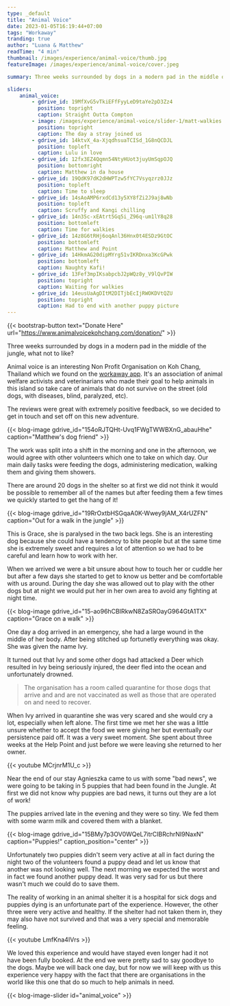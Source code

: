```yaml
---
type: _default
title: "Animal Voice"
date: 2023-01-05T16:19:44+07:00
tags: "Workaway"
tranding: true
author: "Luana & Matthew"
readTime: "4 min"
thumbnail: /images/experience/animal-voice/thumb.jpg
featureImage: /images/experience/animal-voice/cover.jpeg

summary: Three weeks surrounded by dogs in a modern pad in the middle of the jungle, what not to like? 

sliders:
    animal_voice:
        - gdrive_id: 19MfXvG5vTkiEFfFyyLeD9taYe2pD3Zz4
          position: topright
          caption: Straight Outta Compton
        - image: /images/experience/animal-voice/slider-1/matt-walkies.jpg
          position: topright
          caption: The day a stray joined us
        - gdrive_id: 14ktvX_4a-XjqdhsuaTCISd_1G8nQCDJL
          position: topleft
          caption: Lulu in love
        - gdrive_id: 12fx3EZ4Qqmn54NtyHUot3juyUmSqpOJQ
          position: bottomright
          caption: Matthew in da house
        - gdrive_id: 19QdK97dK2dHWPTzw5fYC7Vsyqzrz0JJz
          position: topleft
          caption: Time to sleep
        - gdrive_id: 14sAoAMP6rxdCd13y5XY8fZi2J9aj8wNb
          position: topleft
          caption: Scruffy and Kangi chilling
        - gdrive_id: 14n35c-xEAtrt5Gq5i_Z96q-um1lY8q28
          position: bottomleft
          caption: Time for walkies
        - gdrive_id: 14z8G6tRHj6oqAnl36Hnx0t4ESDz9GtOC
          position: bottomleft
          caption: Matthew and Point
        - gdrive_id: 14HkmAG20dipMYrg51vIKRDnxa3KcGPwk
          position: bottomleft
          caption: Naughty Kafi!
        - gdrive_id: 13Fef3mpIKsabpcbJ2pWQz8y_V9lQvPIW
          position: topright
          caption: Waiting for walkies
        - gdrive_id: 14eusUaAgDItM2DITjbEcIjRWOKDVtQZU
          position: topright
          caption: Had to end with another puppy picture
---
```


{{< bootstrap-button text="Donate Here" url="https://www.animalvoicekohchang.com/donation/" >}}

Three weeks surrounded by dogs in a modern pad in the middle of the jungle, what not to like? 

Animal voice is an interesting Non Profit Organisation on Koh Chang, Thailand which we found on the [workaway app](https://www.workaway.info/app). It's an association of animal welfare activists and veterinarians who made their goal to help animals in this island so take care of animals that do not survive on the street (old dogs, with diseases, blind, paralyzed, etc). 

The reviews were great with extremely positive feedback, so we decided to get in touch and set off on this new adventure.

{{< blog-image gdrive_id="154oRJTQHt-Uvq1FWgTWWBXnG_abauHhe" caption="Matthew's dog friend" >}}

The work was split into a shift in the morning and one in the afternoon, we would agree with other volunteers which one to take on which day. Our main daily tasks were feeding the dogs, administering medication, walking them and giving them showers. 

There are around 20 dogs in the shelter so at first we did not think it would be possible to remember all of the names but after feeding them a few times we quickly started to get the hang of it!

{{< blog-image gdrive_id="19RrOxtbHSGqaA0K-Wwey9jAM_X4rUZFN" caption="Out for a walk in the jungle" >}}

This is Grace, she is paralysed in the two back legs. She is an interesting dog because she could have a tendency to bite people but at the same time she is extremely sweet and requires a lot of attention so we had to be careful and learn how to work with her.

When we arrived we were a bit unsure about how to touch her or cuddle her but after a few days she started to get to know us better and be comfortable with us around. During the day she was allowed out to play with the other dogs but at night we would put her in her own area to avoid any fighting at night time.

{{< blog-image gdrive_id="15-ao96hCBlRkwN8ZaSROayG964GtA1TX" caption="Grace on a walk" >}}

One day a dog arrived in an emergency, she had a large wound in the middle of her body. After being stitched up fortunetly everything was okay. She was given the name Ivy. 

It turned out that Ivy and some other dogs had attacked a Deer which resulted in Ivy being seriously injured, the deer fled into the ocean and unfortunately drowned. 

> The organisation has a room called quarantine for those dogs that arrive and and are not vaccinated as well as those that are operated on and need to recover. 

When Ivy arrived in quarantine she was very scared and she would cry a lot, especially when left alone. The first time we met her she was a little unsure whether to accept the food we were giving her but eventually our persistence paid off. It was a very sweet moment. She spent about three weeks at the Help Point and just before we were leaving she returned to her owner.

{{< youtube MCrjnrM1U_c >}}
<br>

Near the end of our stay Agnieszka came to us with some "bad news", we were going to be taking in 5 puppies that had been found in the Jungle. At first we did not know why puppies are bad news, it turns out they are a lot of work!

The puppies arrived late in the evening and they were so tiny. We fed them with some warm milk and covered them with a blanket. 

{{< blog-image gdrive_id="15BMy7p3OV0WQeL7itrCIBRchrNI9NaxN" caption="Puppies!" caption_position="center" >}}

Unfortunately two puppies didn't seem very active at all in fact during the night two of the volunteers found a puppy dead and let us know that another was not looking well. The next morning we expected the worst and in fact we found another puppy dead. It was very sad for us but there wasn't much we could do to save them.

The reality of working in an animal shelter it is a hospital for sick dogs and puppies dying is an unfortunate part of the experience. However, the other three were very active and healthy. If the shelter had not taken them in, they may also have not survived and that was a very special and memorable feeling.

{{< youtube LmfKna4IVrs >}}
<br>

We loved this experience and would have stayed even longer had it not have been fully booked. At the end we were pretty sad to say goodbye to the dogs. Maybe we will back one day, but for now we will keep with us this experience very happy with the fact that there are organisations in the world like this one that do so much to help animals in need. 

{{< blog-image-slider id="animal_voice" >}}